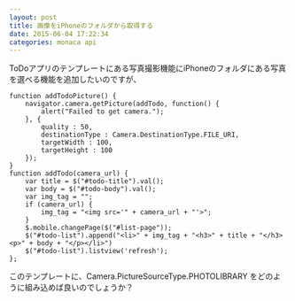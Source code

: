```yaml
---
layout: post
title: 画像をiPhoneのフォルダから取得する
date: 2015-06-04 17:22:34
categories: monaca api
---
```

<!-- {% raw %} -->
<p>ToDoアプリのテンプレートにある写真撮影機能にiPhoneのフォルダにある写真を選べる機能を追加したいのですが、</p>

<pre><code>function addTodoPicture() {
    navigator.camera.getPicture(addTodo, function() {
        alert("Failed to get camera.");
    }, {
        quality : 50,
        destinationType : Camera.DestinationType.FILE_URI,
        targetWidth : 100,
        targetHeight : 100
    });
}
function addTodo(camera_url) {
    var title = $("#todo-title").val();
    var body = $("#todo-body").val();
    var img_tag = "";
    if (camera_url) {
        img_tag = "&lt;img src='" + camera_url + "'&gt;";
    }
    $.mobile.changePage($("#list-page"));
    $("#todo-list").append("&lt;li&gt;" + img_tag + "&lt;h3&gt;" + title + "&lt;/h3&gt;&lt;p&gt;" + body + "&lt;/p&gt;&lt;/li&gt;")
    $("#todo-list").listview('refresh');
};
</code></pre>

<p>このテンプレートに、Camera.PictureSourceType.PHOTOLIBRARY をどのように組み込めば良いのでしょうか？</p>
<!-- {% endraw %} -->
